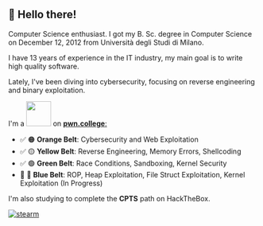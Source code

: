 ## 👋 Hello there!

Computer Science enthusiast. I got my B. Sc. degree in Computer Science on December 12, 2012 from Università degli Studi di Milano.

I have 13 years of experience in the IT industry, my main goal is to write high quality software.

Lately, I've been diving into cybersecurity, focusing on reverse engineering and binary exploitation.

I'm a <img src="https://pwn.college/themes/dojo_theme/static/img/dojo/green.svg?d=26301f10" width="50" height="auto" /> on [**pwn.college**:](https://pwn.college/hacker/45076)

- ✅ 🟠 **Orange Belt**: Cybersecurity and Web Exploitation
- ✅ 🟡 **Yellow Belt**: Reverse Engineering, Memory Errors, Shellcoding
- ✅ 🟢 **Green Belt**: Race Conditions, Sandboxing, Kernel Security
- 🚧 🔵 **Blue Belt**: ROP, Heap Exploitation, File Struct Exploitation, Kernel Exploitation (In Progress)

I'm also studying to complete the **CPTS** path on HackTheBox.

[![stearm](https://www.hackthebox.eu/badge/image/1771018)](https://www.hackthebox.eu/home/users/profile/1771018)
